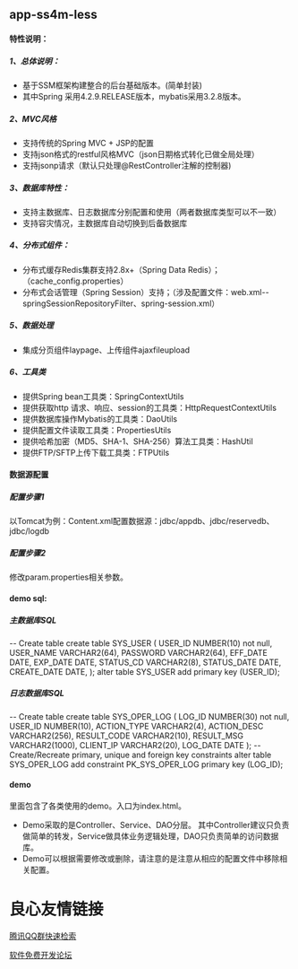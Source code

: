 ## app-ss4m-less 
#### 特性说明：
##### 1、总体说明：
- 基于SSM框架构建整合的后台基础版本。(简单封装)
- 其中Spring 采用4.2.9.RELEASE版本，mybatis采用3.2.8版本。

##### 2、MVC风格
- 支持传统的Spring MVC + JSP的配置
- 支持json格式的restful风格MVC（json日期格式转化已做全局处理）
- 支持jsonp请求（默认只处理@RestController注解的控制器)

##### 3、数据库特性：
- 支持主数据库、日志数据库分别配置和使用（两者数据库类型可以不一致）
- 支持容灾情况，主数据库自动切换到后备数据库

##### 4、分布式组件：
- 分布式缓存Redis集群支持2.8x+（Spring Data Redis）；（cache_config.properties）
- 分布式会话管理（Spring Session）支持；（涉及配置文件：web.xml--springSessionRepositoryFilter、spring-session.xml）

##### 5、数据处理
- 集成分页组件laypage、上传组件ajaxfileupload

##### 6、工具类
- 提供Spring bean工具类：SpringContextUtils
- 提供获取http 请求、响应、session的工具类：HttpRequestContextUtils
- 提供数据库操作Mybatis的工具类：DaoUtils
- 提供配置文件读取工具类：PropertiesUtils
- 提供哈希加密（MD5、SHA-1、SHA-256）算法工具类：HashUtil
- 提供FTP/SFTP上传下载工具类：FTPUtils

#### 数据源配置
##### 配置步骤1
以Tomcat为例：Content.xml配置数据源：jdbc/appdb、jdbc/reservedb、jdbc/logdb

##### 配置步骤2
修改param.properties相关参数。
		
#### demo sql:
##### 主数据库SQL
-- Create table
create table SYS_USER
(
  USER_ID                NUMBER(10) not null,
  USER_NAME              VARCHAR2(64),
  PASSWORD               VARCHAR2(64),
  EFF_DATE               DATE,
  EXP_DATE               DATE,
  STATUS_CD              VARCHAR2(8),
  STATUS_DATE            DATE,
  CREATE_DATE            DATE,
);
alter table SYS_USER add primary key (USER_ID);

##### 日志数据库SQL
-- Create table
create table SYS_OPER_LOG
(
  LOG_ID      NUMBER(30) not null,
  USER_ID     NUMBER(10),
  ACTION_TYPE VARCHAR2(4),
  ACTION_DESC VARCHAR2(256),
  RESULT_CODE VARCHAR2(10),
  RESULT_MSG  VARCHAR2(1000),
  CLIENT_IP   VARCHAR2(20),
  LOG_DATE    DATE
);
-- Create/Recreate primary, unique and foreign key constraints 
alter table SYS_OPER_LOG
  add constraint PK_SYS_OPER_LOG primary key (LOG_ID);

#### demo
里面包含了各类使用的demo。入口为index.html。
- Demo采取的是Controller、Service、DAO分层。
其中Controller建议只负责做简单的转发，Service做具体业务逻辑处理，DAO只负责简单的访问数据库。
- Demo可以根据需要修改或删除，请注意的是注意从相应的配置文件中移除相关配置。


 # 良心友情链接

[腾讯QQ群快速检索](http://u.720life.cn/s/8cf73f7c)

[软件免费开发论坛](http://u.720life.cn/s/bbb01dc0)